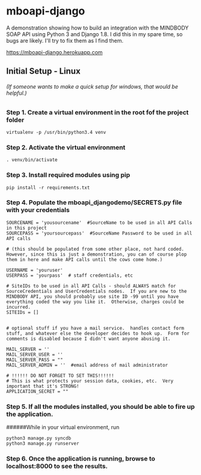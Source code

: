 # mboapi-django
A demonstration showing how to build an integration with the MINDBODY SOAP API using Python 3 and Django 1.8.  I did this in my spare time, so bugs are likely.  I'll try to fix them as I find them.

https://mboapi-django.herokuapp.com


## Initial Setup - Linux 
###### (If someone wants to make a quick setup for windows, that would be helpful.)


### Step 1. Create a virtual environment in the root fof the project folder

```
virtualenv -p /usr/bin/python3.4 venv
```

### Step 2. Activate the virtual environment

```
. venv/bin/activate
```

### Step 3. Install required modules using pip

```
pip install -r requirements.txt
```

### Step 4. Populate the mboapi_djangodemo/SECRETS.py file with your credentials

```
SOURCENAME = 'yousourcename'  #SourceName to be used in all API Calls in this project
SOURCEPASS = 'yoursourcepass'  #SourceName Password to be used in all API calls

# (this should be populated from some other place, not hard coded.  However, since this is just a demonstration, you can of course plop them in here and make API calls until the cows come home.)

USERNAME = 'youruser'  
USERPASS = 'yourpass'  # staff credentials, etc

# SiteIDs to be used in all API Calls - should ALWAYS match for SourceCredentials and UserCredentials nodes.  If you are new to the MINDBODY API, you should probably use site ID -99 until you have everything coded the way you like it.  Otherwise, charges could be incurred.
SITEIDs = []


# optional stuff if you have a mail service.  handles contact form stuff, and whatever else the developer decides to hook up.  Form for comments is disabled because I didn't want anyone abusing it.

MAIL_SERVER = ''
MAIL_SERVER_USER = ''
MAIL_SERVER_PASS = ""
MAIL_SERVER_ADMIN = ''  #email address of mail administrator

# !!!!!! DO NOT FORGET TO SET THIS!!!!!!  
# This is what protects your session data, cookies, etc.  Very important that it's STRONG!
APPLICATION_SECRET = ""
```

### Step 5. If all the modules installed, you should be able to fire up the application.  

######While in your virtual environment, run
```
python3 manage.py syncdb
python3 manage.py runserver
```

### Step 6. Once the application is running, browse to localhost:8000 to see the results.
